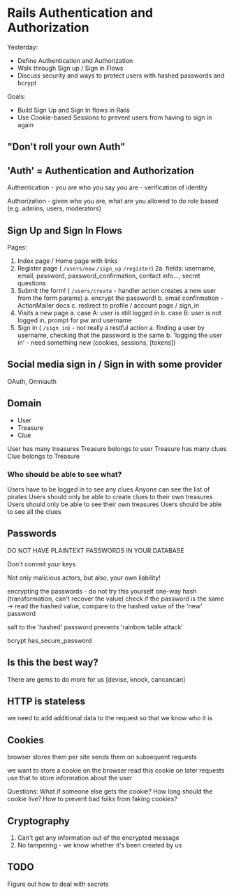 # Rails Authentication and Authorization

Yesterday:
- Define Authentication and Authorization
- Walk through Sign up / Sign in Flows
- Discuss security and ways to protect users with hashed passwords and bcrypt

Goals:
- Build Sign Up and Sign In flows in Rails
- Use Cookie-based Sessions to prevent users from having to sign in again

## "Don't roll your own Auth"

## 'Auth' = Authentication and Authorization

Authentication - you are who you say you are - verification of identity

Authorization - given who you are, what are you allowed to do
    role based (e.g. admins, users, moderators)

## Sign Up and Sign In Flows

Pages:
1. Index page / Home page with links
2. Register page ( `/users/new` `/sign_up` `/register`)
  2a. fields: username, email, password, password_confirmation, contact info..., secret questions
3. Submit the form! ( `/users/create` - handler action creates a new user from the form params)
  a. encrypt the password!
  b. email confirmation - ActionMailer docs
  c. redirect to profile / account page / sign_in
4. Visits a new page
  a. case A: user is still logged in
  b. case B: user is not logged in, prompt for pw and username
5. Sign in ( `/sign_in`) - not really a restful action
  a. finding a user by username, checking that the password is the same
  b. 'logging the user in' - need something new (cookies, sessions, [tokens])

## Social media sign in / Sign in with some provider

OAuth, Omniauth

## Domain
* User
* Treasure
* Clue

User has many treasures
Treasure belongs to user
Treasure has many clues
Clue belongs to Treasure


### Who should be able to see what?

Users have to be logged in to see any clues
Anyone can see the list of pirates
Users should only be able to create clues to their own treasures
Users should only be able to see their own treasures
Users should be able to see all the clues

## Passwords

DO NOT HAVE PLAINTEXT PASSWORDS IN YOUR DATABASE

Don't commit your keys

Not only malicious actors, but also, your own liability!

encrypting the passwords - do not try this yourself
one-way hash (transformation, can't recover the value)
  check if the password is the same -> read the hashed value, compare to the hashed value of the 'new' password

salt to the 'hashed' password
  prevents 'rainbow table attack'

bcrypt
has_secure_password

## Is this the best way?
There are gems to do more for us [devise, knock, cancancan]

## HTTP is stateless
we need to add additional data to the request so that we know who it is


## Cookies

browser stores them per site
sends them on subsequent requests

we want to store a cookie on the browser
read this cookie on later requests
use that to store information about the user

Questions:
What if someone else gets the cookie?
How long should the cookie live?
How to prevent bad folks from faking cookies?

## Cryptography
1. Can't get any information out of the encrypted message
2. No tampering - we know whether it's been created by us


## TODO
Figure out how to deal with secrets
